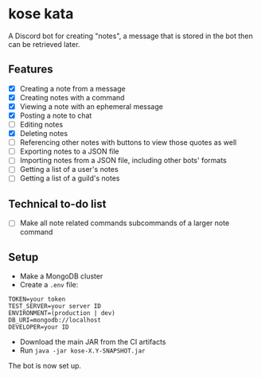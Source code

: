 # kose kata

A Discord bot for creating "notes", a message that is stored in the bot then can be retrieved later.

## Features

- [x] Creating a note from a message
- [x] Creating notes with a command
- [x] Viewing a note with an ephemeral message
- [x] Posting a note to chat
- [ ] Editing notes
- [x] Deleting notes
- [ ] Referencing other notes with buttons to view those quotes as well
- [ ] Exporting notes to a JSON file
- [ ] Importing notes from a JSON file, including other bots' formats
- [ ] Getting a list of a user's notes
- [ ] Getting a list of a guild's notes

## Technical to-do list

- [ ] Make all note related commands subcommands of a larger note command

## Setup

- Make a MongoDB cluster
- Create a `.env` file:

```
TOKEN=your token
TEST_SERVER=your server ID
ENVIRONMENT=(production | dev)
DB_URI=mongodb://localhost
DEVELOPER=your ID
```

- Download the main JAR from the CI artifacts
- Run `java -jar kose-X.Y-SNAPSHOT.jar`

The bot is now set up.